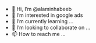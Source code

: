 - 👋 Hi, I’m @alaminhabeeb
- 👀 I’m interested in google ads
- 🌱 I’m currently learning ...
- 💞️ I’m looking to collaborate on ...
- 📫 How to reach me ...

<!---
alaminhabeeb/alaminhabeeb is a ✨ special ✨ repository because its `README.md` (this file) appears on your GitHub profile.
You can click the Preview link to take a look at your changes.
--->

